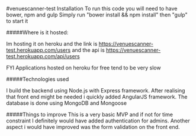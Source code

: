 #venuescanner-test
Installation
To run this code you will need to have bower, npm and gulp
Simply run "bower install && npm install" then "gulp" to start it

#####Where is it hosted:

Im hosting it on heroku and the link is https://venuescanner-test.herokuapp.com/users
and the api is https://venuescanner-test.herokuapp.com/api/users

FYI Applications hosted on heroku for free tend to be very slow

#####Technologies used

I build the backend using Node.js with Express framework.
After realising that front end might be needed i quickly added AngularJS framework.
The database is done using MongoDB and Mongoose

#####Things to improve
This is a very basic MVP and if not for time constraint I definitely would have added authentication for admins.
Another aspect i would have improved was the form validation on the front end.
